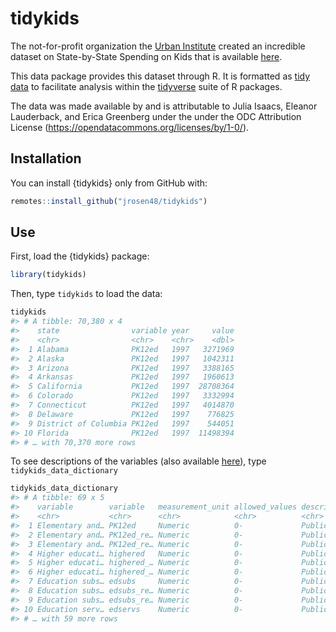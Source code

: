 
<!-- README.md is generated from README.Rmd. Please edit that file -->

# tidykids

<!-- badges: start -->

<!-- badges: end -->

The not-for-profit organization the [Urban
Institute](https://www.urban.org/) created an incredible dataset on
State-by-State Spending on Kids that is available
[here](https://datacatalog.urban.org/dataset/state-state-spending-kids-dataset).

This data package provides this dataset through R. It is formatted as
[tidy data](https://vita.had.co.nz/papers/tidy-data.pdf) to facilitate
analysis within the [tidyverse](https://www.tidyverse.org/) suite of R
packages.

The data was made available by and is attributable to Julia Isaacs,
Eleanor Lauderback, and Erica Greenberg under the under the ODC
Attribution License (<https://opendatacommons.org/licenses/by/1-0/>).

## Installation

You can install {tidykids} only from GitHub with:

``` r
remotes::install_github("jrosen48/tidykids")
```

## Use

First, load the {tidykids} package:

``` r
library(tidykids)
```

Then, type `tidykids` to load the data:

``` r
tidykids
#> # A tibble: 70,380 x 4
#>    state                variable year     value
#>    <chr>                <chr>    <chr>    <dbl>
#>  1 Alabama              PK12ed   1997   3271969
#>  2 Alaska               PK12ed   1997   1042311
#>  3 Arizona              PK12ed   1997   3388165
#>  4 Arkansas             PK12ed   1997   1960613
#>  5 California           PK12ed   1997  28708364
#>  6 Colorado             PK12ed   1997   3332994
#>  7 Connecticut          PK12ed   1997   4014870
#>  8 Delaware             PK12ed   1997    776825
#>  9 District of Columbia PK12ed   1997    544051
#> 10 Florida              PK12ed   1997  11498394
#> # … with 70,370 more rows
```

To see descriptions of the variables (also available
[here](https://datacatalog.urban.org/sites/default/files/data-dictionary-files/State-by-State%20Spending%20on%20Kids%20Data%20Dictionary%20File_0.xlsx)),
type `tidykids_data_dictionary`

``` r
tidykids_data_dictionary
#> # A tibble: 69 x 5
#>    variable        variable   measurement_unit allowed_values description       
#>    <chr>           <chr>      <chr>            <chr>          <chr>             
#>  1 Elementary and… PK12ed     Numeric          0-             Public spending o…
#>  2 Elementary and… PK12ed_re… Numeric          0-             Public spending o…
#>  3 Elementary and… PK12ed_re… Numeric          0-             Public spending o…
#>  4 Higher educati… highered   Numeric          0-             Public spending o…
#>  5 Higher educati… highered_… Numeric          0-             Public spending o…
#>  6 Higher educati… highered_… Numeric          0-             Public spending o…
#>  7 Education subs… edsubs     Numeric          0-             Public spending o…
#>  8 Education subs… edsubs_re… Numeric          0-             Public spending o…
#>  9 Education subs… edsubs_re… Numeric          0-             Public spending o…
#> 10 Education serv… edservs    Numeric          0-             Public spending o…
#> # … with 59 more rows
```
